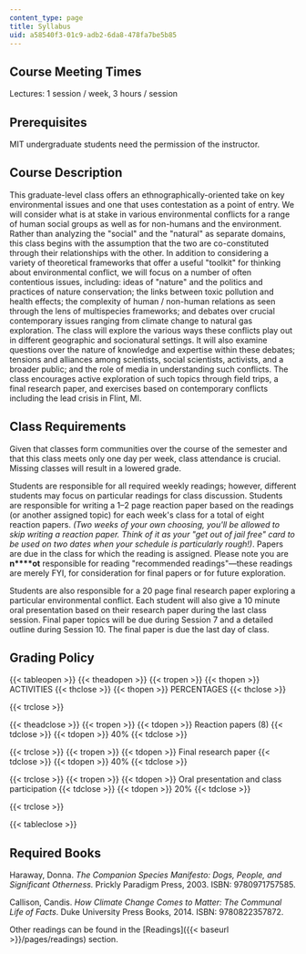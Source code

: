 ```yaml
---
content_type: page
title: Syllabus
uid: a58540f3-01c9-adb2-6da8-478fa7be5b85
---
```


Course Meeting Times
--------------------

Lectures: 1 session / week, 3 hours / session

Prerequisites
-------------

MIT undergraduate students need the permission of the instructor.

Course Description
------------------

This graduate-level class offers an ethnographically-oriented take on key environmental issues and one that uses contestation as a point of entry. We will consider what is at stake in various environmental conflicts for a range of human social groups as well as for non-humans and the environment. Rather than analyzing the "social" and the "natural" as separate domains, this class begins with the assumption that the two are co-constituted through their relationships with the other. In addition to considering a variety of theoretical frameworks that offer a useful "toolkit" for thinking about environmental conflict, we will focus on a number of often contentious issues, including: ideas of "nature" and the politics and practices of nature conservation; the links between toxic pollution and health effects; the complexity of human / non-human relations as seen through the lens of multispecies frameworks; and debates over crucial contemporary issues ranging from climate change to natural gas exploration. The class will explore the various ways these conflicts play out in different geographic and socionatural settings. It will also examine questions over the nature of knowledge and expertise within these debates; tensions and alliances among scientists, social scientists, activists, and a broader public; and the role of media in understanding such conflicts. The class encourages active exploration of such topics through field trips, a final research paper, and exercises based on contemporary conflicts including the lead crisis in Flint, MI.

Class Requirements
------------------

Given that classes form communities over the course of the semester and that this class meets only one day per week, class attendance is crucial. Missing classes will result in a lowered grade.

Students are responsible for all required weekly readings; however, different students may focus on particular readings for class discussion. Students are responsible for writing a 1–2 page reaction paper based on the readings (or another assigned topic) for each week's class for a total of eight reaction papers. _(Two weeks of your own choosing, you'll be allowed to skip writing a reaction paper. Think of it as your "get out of jail free" card to be used on two dates when your schedule is particularly rough!)_. Papers are due in the class for which the reading is assigned. Please note you are **n****ot** responsible for reading "recommended readings"—these readings are merely FYI, for consideration for final papers or for future exploration.

Students are also responsible for a 20 page final research paper exploring a particular environmental conflict. Each student will also give a 10 minute oral presentation based on their research paper during the last class session. Final paper topics will be due during Session 7 and a detailed outline during Session 10. The final paper is due the last day of class.

Grading Policy
--------------

{{< tableopen >}}
{{< theadopen >}}
{{< tropen >}}
{{< thopen >}}
ACTIVITIES
{{< thclose >}}
{{< thopen >}}
PERCENTAGES
{{< thclose >}}

{{< trclose >}}

{{< theadclose >}}
{{< tropen >}}
{{< tdopen >}}
Reaction papers (8)
{{< tdclose >}}
{{< tdopen >}}
40%
{{< tdclose >}}

{{< trclose >}}
{{< tropen >}}
{{< tdopen >}}
Final research paper
{{< tdclose >}}
{{< tdopen >}}
40%
{{< tdclose >}}

{{< trclose >}}
{{< tropen >}}
{{< tdopen >}}
Oral presentation and class participation
{{< tdclose >}}
{{< tdopen >}}
20%
{{< tdclose >}}

{{< trclose >}}

{{< tableclose >}}

Required Books
--------------

Haraway, Donna. _The Companion Species Manifesto: Dogs, People, and Significant Otherness._ Prickly Paradigm Press, 2003. ISBN: 9780971757585.

Callison, Candis. _How Climate Change Comes to Matter: The Communal Life of Facts_. Duke University Press Books, 2014. ISBN: 9780822357872.

Other readings can be found in the [Readings]({{< baseurl >}}/pages/readings) section.